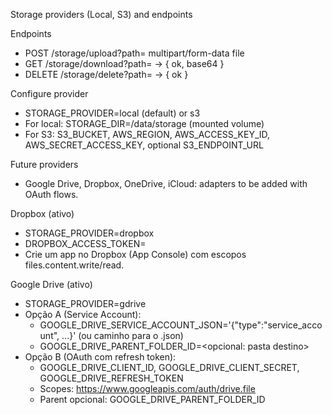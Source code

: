 Storage providers (Local, S3) and endpoints

Endpoints
- POST /storage/upload?path=<key>  multipart/form-data file
- GET  /storage/download?path=<key>  -> { ok, base64 }
- DELETE /storage/delete?path=<key>  -> { ok }

Configure provider
- STORAGE_PROVIDER=local (default) or s3
- For local: STORAGE_DIR=/data/storage (mounted volume)
- For S3: S3_BUCKET, AWS_REGION, AWS_ACCESS_KEY_ID, AWS_SECRET_ACCESS_KEY, optional S3_ENDPOINT_URL

Future providers
- Google Drive, Dropbox, OneDrive, iCloud: adapters to be added with OAuth flows.

Dropbox (ativo)
- STORAGE_PROVIDER=dropbox
- DROPBOX_ACCESS_TOKEN=<token>
- Crie um app no Dropbox (App Console) com escopos files.content.write/read.

Google Drive (ativo)
- STORAGE_PROVIDER=gdrive
- Opção A (Service Account):
	- GOOGLE_DRIVE_SERVICE_ACCOUNT_JSON='{"type":"service_account", ...}' (ou caminho para o .json)
	- GOOGLE_DRIVE_PARENT_FOLDER_ID=<opcional: pasta destino>
- Opção B (OAuth com refresh token):
	- GOOGLE_DRIVE_CLIENT_ID, GOOGLE_DRIVE_CLIENT_SECRET, GOOGLE_DRIVE_REFRESH_TOKEN
	- Scopes: https://www.googleapis.com/auth/drive.file
	- Parent opcional: GOOGLE_DRIVE_PARENT_FOLDER_ID
